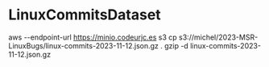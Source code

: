 # LinuxCommitsDataset

aws --endpoint-url https://minio.codeurjc.es s3 cp s3://michel/2023-MSR-LinuxBugs/linux-commits-2023-11-12.json.gz .
gzip -d linux-commits-2023-11-12.json.gz